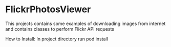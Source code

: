 FlickrPhotosViewer
==================
This projects contains some examples of downloading images from internet and contains classes to perform Flickr API requests


How to Install:
In project directory run 
pod install
